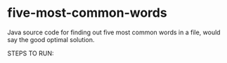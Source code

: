 five-most-common-words
======================

Java source code for finding out five most common words in a file, would say the good optimal solution.


STEPS TO RUN: